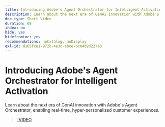 ```yaml
---
title: Introducing Adobe's Agent Orchestrator for Intelligent Activation
description: Learn about the next era of GenAI innovation with Adobe's Agent Orchestrator, enabling real-time, hyper-personalized customer experiences.
doc-type: Short Video
duration: 68
index: no
hide: yes
hidefromtoc: yes
recommendations: noCatalog, noDisplay
exl-id: d165fce1-972b-4e3c-abce-bc04d9d227a3
---
```

# Introducing Adobe's Agent Orchestrator for Intelligent Activation

Learn about the next era of GenAI innovation with Adobe's Agent Orchestrator, enabling real-time, hyper-personalized customer experiences.

<!-- 62_S653_3442539_67_introducing-adobes-agent-orchestrator-for-intelligent-activation -->
>[!VIDEO](https://video.tv.adobe.com/v/3458205/?learn=on&enablevpops=true)
